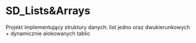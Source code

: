 # SD_Lists&Arrays
 Projekt implementujący struktury danych: list jedno oraz dwukierunkowych + dynamicznie alokowanych tablic
